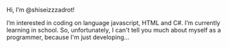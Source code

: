 Hi, I’m @shiseizzzadrot!

I’m interested in coding on language javascript, HTML and C#.
I’m currently learning in school. So, unfortunately, I can't tell you much about myself as a programmer, because I'm just developing...

<!---
shiseizzzadrot/shiseizzzadrot is a ✨ special ✨ repository because its `README.md` (this file) appears on your GitHub profile.
You can click the Preview link to take a look at your changes.
--->
